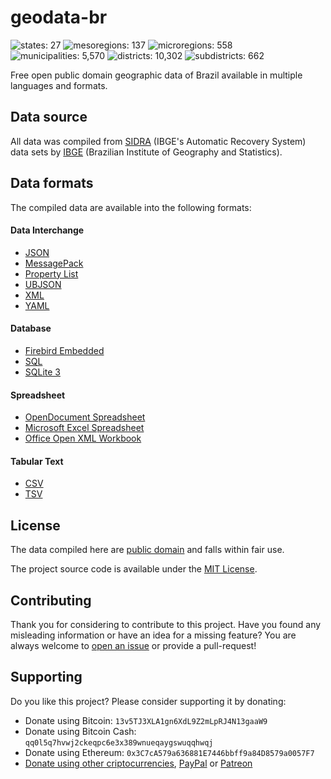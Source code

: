 # geodata-br

![states: 27](https://img.shields.io/badge/states-27-97c554.svg "states: 27")
![mesoregions: 137](https://img.shields.io/badge/mesoregions-137-97c554.svg "mesoregions: 137")
![microregions: 558](https://img.shields.io/badge/microregions-558-97c554.svg "microregions: 558")
![municipalities: 5,570](https://img.shields.io/badge/municipalities-5,570-97c554.svg "municipalities: 5,570")
![districts: 10,302](https://img.shields.io/badge/districts-10,302-97c554.svg "districts: 10,302")
![subdistricts: 662](https://img.shields.io/badge/subdistricts-662-97c554.svg "subdistricts: 662")

Free open public domain geographic data of Brazil available in multiple languages and formats.

## Data source

All data was compiled from [SIDRA](https://sidra.ibge.gov.br/) (IBGE's Automatic Recovery System) data sets by [IBGE](https://www.ibge.gov.br/) (Brazilian Institute of Geography and Statistics).

## Data formats

The compiled data are available into the following formats:

#### Data Interchange

* [JSON](https://en.wikipedia.org/wiki/JSON)
* [MessagePack](https://en.wikipedia.org/wiki/MessagePack)
* [Property List](https://en.wikipedia.org/wiki/Property_list)
* [UBJSON](https://en.wikipedia.org/wiki/UBJSON)
* [XML](https://en.wikipedia.org/wiki/XML)
* [YAML](https://en.wikipedia.org/wiki/YAML)

#### Database

* [Firebird Embedded](https://en.wikipedia.org/wiki/Embedded_database#Firebird_Embedded)
* [SQL](https://en.wikipedia.org/wiki/SQL)
* [SQLite 3](https://en.wikipedia.org/wiki/SQLite)

#### Spreadsheet

* [OpenDocument Spreadsheet](https://en.wikipedia.org/wiki/OpenDocument)
* [Microsoft Excel Spreadsheet](https://en.wikipedia.org/wiki/Microsoft_Excel_file_format)
* [Office Open XML Workbook](https://en.wikipedia.org/wiki/Office_Open_XML)

#### Tabular Text

* [CSV](https://en.wikipedia.org/wiki/Comma-separated_values)
* [TSV](https://en.wikipedia.org/wiki/Tab-separated_values)

## License

The data compiled here are [public domain](data/LICENSE) and falls within fair use.

The project source code is available under the [MIT License](src/LICENSE).

## Contributing

Thank you for considering to contribute to this project. Have you found any misleading information or have an idea for a missing feature? You are always welcome to [open an issue](https://github.com/paulofreitas/geodata-br/issues) or provide a pull-request!

## Supporting

Do you like this project? Please consider supporting it by donating:

- Donate using Bitcoin: `13v5TJ3XLA1gn6XdL9Z2mLpRJ4N13gaaW9`
- Donate using Bitcoin Cash: `qq0l5q7hvwj2ckeqpc6e3x389wnueqaygswuqqhwqj`
- Donate using Ethereum: `0x3C7cA579a636881E7446bbff9a84D8579a0057F7`
- [Donate using other criptocurrencies](https://shapeshift.io/shifty.html?destination=13v5TJ3XLA1gn6XdL9Z2mLpRJ4N13gaaW9&output=BTC), [PayPal](https://www.paypal.com/cgi-bin/webscr?cmd=_s-xclick&hosted_button_id=HZ6JYNLYX3P7Y) or [Patreon](https://www.patreon.com/paulofreitas)
